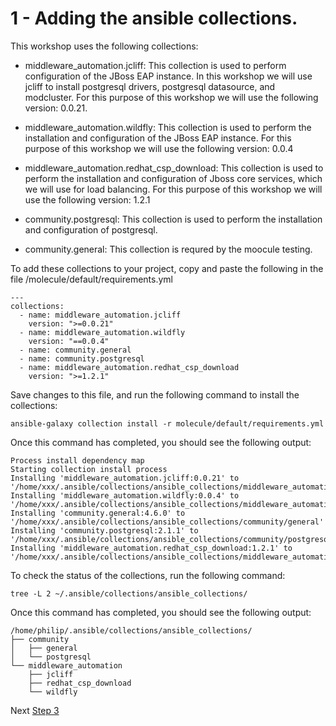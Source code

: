 # 1 - Adding the ansible collections.

This workshop uses the following collections:

* middleware_automation.jcliff: This collection is used to perform configuration of the JBoss EAP instance.  In this workshop we will use jcliff to install postgresql drivers, postgresql datasource, and modcluster.  For this purpose of this workshop we will use the following version: 0.0.21.

* middleware_automation.wildfly: This collection is used to perform the installation and configuration of the JBoss EAP instance.  For this purpose of this workshop we will use the following version: 0.0.4

* middleware_automation.redhat_csp_download: This collection is used to perform the installation and configuration of Jboss core services, which we will use for load balancing.  For this purpose of this workshop we will use the following version: 1.2.1

* community.postgresql: This collection is used to perform the installation and configuration of postgresql.  

* community.general: This collection is requred by the moocule testing.  

To add these collections to your project, copy and paste the following in the file /molecule/default/requirements.yml

```
---
collections:
  - name: middleware_automation.jcliff
    version: ">=0.0.21"
  - name: middleware_automation.wildfly
    version: "==0.0.4"
  - name: community.general
  - name: community.postgresql
  - name: middleware_automation.redhat_csp_download
    version: ">=1.2.1"
```

Save changes to this file, and run the following command to install the collections: 

`ansible-galaxy collection install -r molecule/default/requirements.yml`

Once this command has completed, you should see the following output:

```
Process install dependency map
Starting collection install process
Installing 'middleware_automation.jcliff:0.0.21' to '/home/xxx/.ansible/collections/ansible_collections/middleware_automation/jcliff'
Installing 'middleware_automation.wildfly:0.0.4' to '/home/xxx/.ansible/collections/ansible_collections/middleware_automation/wildfly'
Installing 'community.general:4.6.0' to '/home/xxx/.ansible/collections/ansible_collections/community/general'
Installing 'community.postgresql:2.1.1' to '/home/xxx/.ansible/collections/ansible_collections/community/postgresql'
Installing 'middleware_automation.redhat_csp_download:1.2.1' to '/home/xxx/.ansible/collections/ansible_collections/middleware_automation/redhat_csp_download'
```

To check the status of the collections, run the following command: 

`tree -L 2 ~/.ansible/collections/ansible_collections/`

Once this command has completed, you should see the following output:
```
/home/philip/.ansible/collections/ansible_collections/
├── community
│   ├── general
│   └── postgresql
└── middleware_automation
    ├── jcliff
    ├── redhat_csp_download
    └── wildfly

```

Next [Step 3](./3-configuring-postgresql.md)
